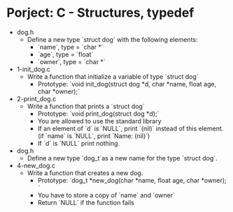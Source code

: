 # Porject: C - Structures, typedef

*  dog.h
   - Define a new type ´struct dog´ with the following elements:
     - ´name´, type = ´char *´
     - ´age´, type = ´float´
     - ´owner´, type = ´char *´
*  1-init_dog.c
   - Write a function that initialize a variable of type ´struct dog´
     - Prototype: ´void init_dog(struct dog *d, char *name, float age, char *owner);´
*  2-print_dog.c
   - Write a function that prints a ´struct dog´
     - Prototype: ´void print_dog(struct dog *d);´
     - You are allowed to use the standard library
     - If an element of ´d´ is ´NULL´, print ´(nil)´ instead of this element. (if ´name´ is ´NULL´, print ´Name: (nil)´)
     - If ´d´ is ´NULL´ print nothing.
*  dog.h
   - Define a new type ´dog_t´as a new name for the type ´struct dog´.
*  4-new_dog.c
   - Write a function that creates a new dog.
     - Prototype: ´dog_t *new_dog(char *name, float age, char *owner);´
     - You have to store a copy of ´name´ and ´owner´
     - Return ´NULL´ if the function fails
